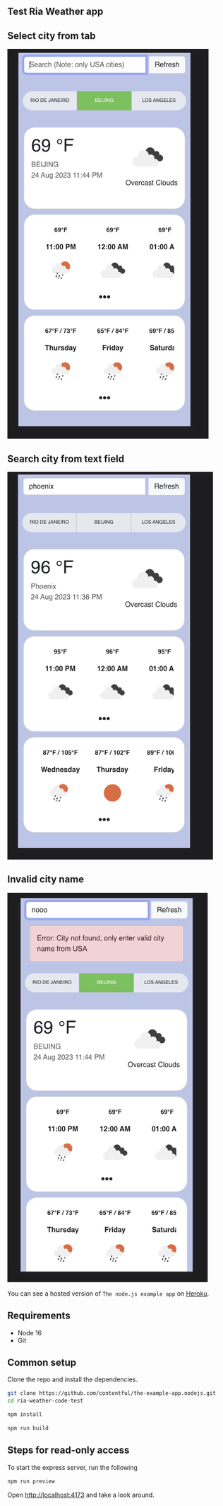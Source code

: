 
## Test Ria Weather app

## Select city from  tab
<a href="./sc.png" target="_blank"><img src="./sc.png" alt="Screenshot of the example app"/></a>

## Search city from text field
<a href="./sc2.png" target="_blank"><img src="./sc2.png" alt="Screenshot of the example app"/></a>

## Invalid city name
<a href="./sc1.png" target="_blank"><img src="./sc1.png" alt="Screenshot of the example app"/></a>

You can see a hosted version of `The node.js example app` on <a href="https://the-example-app-nodejs.contentful.com/" target="_blank">Heroku</a>.

## Requirements

* Node 16
* Git

## Common setup

Clone the repo and install the dependencies.

```bash
git clone https://github.com/contentful/the-example-app.nodejs.git
cd ria-weather-code-test
```

```bash
npm install
```


```bash
npm run build
```

## Steps for read-only access

To start the express server, run the following

```bash
npm run preview
```

Open [http://localhost:4173](http://localhost:4173) and take a look around.